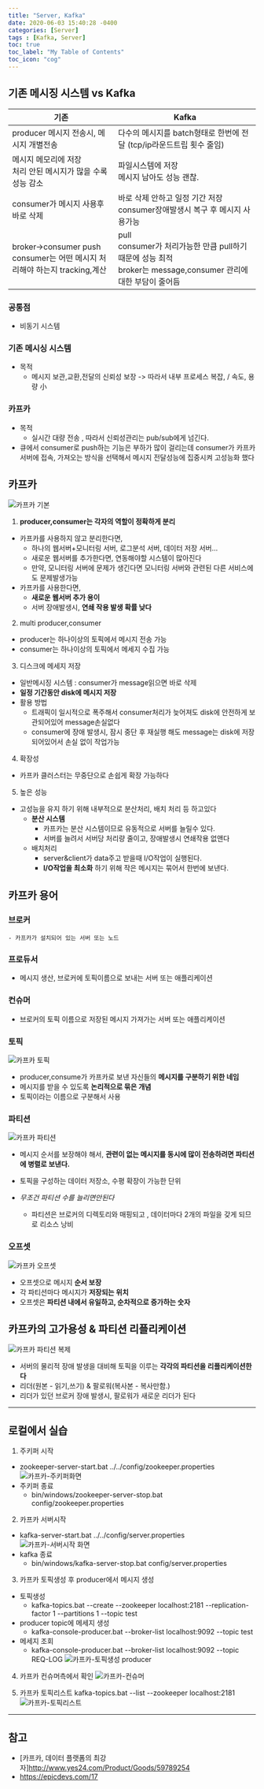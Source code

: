 ```yaml
---
title: "Server, Kafka"
date: 2020-06-03 15:40:28 -0400
categories: [Server]
tags : [Kafka, Server]
toc: true
toc_label: "My Table of Contents"
toc_icon: "cog"
---
```


## 기존 메시징 시스템 vs Kafka
|기존|Kafka|
|--|--|
|producer 메시지 전송시, 메시지 개별전송 | 다수의 메시지를 batch형태로 한번에 전달 (tcp/ip라운드트립 횟수 줄임)|
|메시지 메모리에 저장<br>처리 안된 메시지가 많을 수록 성능 감소 | 파일시스템에 저장<br> 메시지 남아도 성능 괜찮.  |
|consumer가 메시지 사용후 바로 삭제| 바로 삭제 안하고 일정 기간 저장<br>consumer장애발생시 복구 후 메시지 사용가능|
|broker->consumer push<br>consumer는 어떤 메시지 처리해야 하는지 tracking,계산| pull<br>consumer가 처리가능한 만큼 pull하기 때문에 성능 최적<br>broker는 message,consumer 관리에 대한 부담이 줄어듬|


### 공통점
  - 비동기 시스템
### 기존 메시싱 시스템
- 목적
  - 메시지 보관,교환,전달의 신뢰성 보장 -> 따라서 내부 프로세스 복잡,  / 속도, 용량 小

### 카프카
- 목적
  - 실시간 대량 전송 , 따라서 신뢰성관리는 pub/sub에게 넘긴다.
- 큐에서 consumer로 push하는 기능은 부하가 많이 걸리는데
consumer가 카프카 서버에 접속, 가져오는 방식을 선택해서 메시지 전달성능에 집중시켜 고성능화 했다

## 카프카
![카프카 기본](https://user-images.githubusercontent.com/55946791/83614255-e951a500-a5bf-11ea-9cf9-5fa338eeeb7e.jpg)
1. __producer,consumer는 각자의 역할이 정확하게 분리__
- 카프카를 사용하지 않고 분리한다면,
	- 하나의 웹서버+모니터링 서버, 로그분석 서버, 데이터 저장 서버...
	- 새로운 웹서버를 추가한다면, 연동해야할 시스템이 많아진다
	- 만약, 모니터링 서버에 문제가 생긴다면 모니터링 서버와 관련된 다른 서비스에도 문제발생가능
- 카프카를 사용한다면,
	- __새로운 웹서버 추가 용이__
	- 서버 장애발생시, __연쇄 작용 발생 확률 낮다__

2. multi producer,consumer
- producer는 하나이상의 토픽에서 메시지 전송 가능
- consumer는 하나이상의 토픽에서 메세지 수집 가능

3. 디스크에 메세지 저장
- 일반메시징 시스템 : consumer가 message읽으면 바로 삭제
- __일정 기간동안 disk에 메시지 저장__
- 활용 방법
  - 트래픽이 일시적으로 폭주해서 consumer처리가 늦어져도 disk에 안전하게 보관되어있어 message손실없다
  - consumer에 장애 발생시, 잠시 중단 후 재실행 해도 message는 disk에 저장되어있어서 손실 없이 작업가능

4. 확장성
- 카프카 클러스터는 무중단으로 손쉽게 확장 가능하다

5. 높은 성능
- 고성능을 유지 하기 위해 내부적으로 분산처리, 배치 처리 등 하고있다
  - __분산 시스템__
    - 카프카는 분산 시스템이므로 유동적으로 서버를 늘릴수 있다.
    - 서버를 늘려서 서버당 처리량 줄이고, 장애발생시 연쇄작용 없앤다
  - 배치처리
    - server&client가 data주고 받을때 I/O작업이 실행된다.
    - __I/O작업을 최소화__ 하기 위해 작은 메시지는 묶어서 한번에 보낸다.

## 카프카 용어
### 브로커
	- 카프카가 설치되어 있는 서버 또는 노드

### 프로듀서
  - 메시지 생산, 브로커에 토픽이름으로 보내는 서버 또는 애플리케이션
### 컨슈머
  - 브로커의 토픽 이름으로 저장된 메시지 가져가는 서버 또는 애플리케이션

### 토픽
![카프카 토픽](https://user-images.githubusercontent.com/55946791/83614252-e8b90e80-a5bf-11ea-8b3c-03c5caa48711.jpg)
- producer,consume가 카프카로 보낸 자신들의 __메시지를 구분하기 위한 네임__
- 메시지를 받을 수 있도록 __논리적으로 묶은 개념__
- 토픽이라는 이름으로 구분해서 사용

### 파티션
![카프카 파티션](https://user-images.githubusercontent.com/55946791/83614249-e8207800-a5bf-11ea-98ab-caad9d30f811.jpg)
- 메시지 순서를 보장해야 해서, __관련이 없는 메시지를 동시에 많이 전송하려면 파티션에 병렬로 보낸다.__
- 토픽을 구성하는 데이터 저장소, 수평 확장이 가능한 단위

- _무조건 파티션 수를 늘리면안된다_
  - 파티션은 브로커의 디렉토리와 매핑되고 , 데이터마다 2개의 파일을 갖게 되므로 리소스 낭비

### 오프셋
![카프카 오프셋](https://user-images.githubusercontent.com/55946791/83614246-e787e180-a5bf-11ea-8194-1b4e4ff9eff7.jpg)
- 오프셋으로 메시지 __순서 보장__
- 각 파티션마다 메시지가 __저장되는 위치__
- 오프셋은 __파티션 내에서 유일하고, 순차적으로 증가하는 숫자__


## 카프카의 고가용성 & 파티션 리플리케이션
![카프카 파티션 복제](https://user-images.githubusercontent.com/55946791/83614242-e656b480-a5bf-11ea-9194-cf35b28b7c51.jpg)
- 서버의 물리적 장애 발생을 대비해 토픽을 이루는 __각각의 파티션을 리플리케이션한다__
- 리더(원본 - 읽기,쓰기) & 팔로워(복사본 - 복사만함.)
- 리더가 있던 브로커 장애 발생시, 팔로워가 새로운 리더가 된다

---
## 로컬에서 실습
1. 주키퍼 시작
- zookeeper-server-start.bat ../../config/zookeeper.properties
![카프카-주키퍼화면](https://user-images.githubusercontent.com/55946791/83629354-e7461100-a5d4-11ea-8855-1c3036bc8364.JPG)
- 주키퍼 종료
  - bin/windows/zookeeper-server-stop.bat config/zookeeper.properties
2. 카프카 서버시작
- kafka-server-start.bat ../../config/server.properties
![카프카-서버시작 화면](https://user-images.githubusercontent.com/55946791/83629352-e614e400-a5d4-11ea-80c9-9b9f323e2244.JPG)
- kafka 종료
  - bin/windows/kafka-server-stop.bat config/server.properties


3. 카프카 토픽생성 후 producer에서 메시지 생성
- 토픽생성
  - kafka-topics.bat --create --zookeeper localhost:2181 --replication-factor 1 --partitions 1 --topic test
- producer topic에 메세지 생성
  - kafka-console-producer.bat --broker-list localhost:9092 --topic test
- 메세지 조회
  - kafka-console-producer.bat --broker-list localhost:9092 --topic REQ-LOG
![카프카-토픽생성 producer](https://user-images.githubusercontent.com/55946791/83629357-e8773e00-a5d4-11ea-9249-af190b8e4f31.JPG)

4. 카프카 컨슈머측에서 확인
![카프카-컨슈머](https://user-images.githubusercontent.com/55946791/83629356-e7dea780-a5d4-11ea-8561-b1c1aa8ddde8.JPG)

5. 카프카 토픽리스트
kafka-topics.bat --list --zookeeper localhost:2181
![카프카-토픽리스트](https://user-images.githubusercontent.com/55946791/83629355-e7dea780-a5d4-11ea-9956-785afc696558.JPG)


---
## 참고
- [카프카, 데이터 플랫폼의 최강자]<http://www.yes24.com/Product/Goods/59789254>
- <https://epicdevs.com/17>
